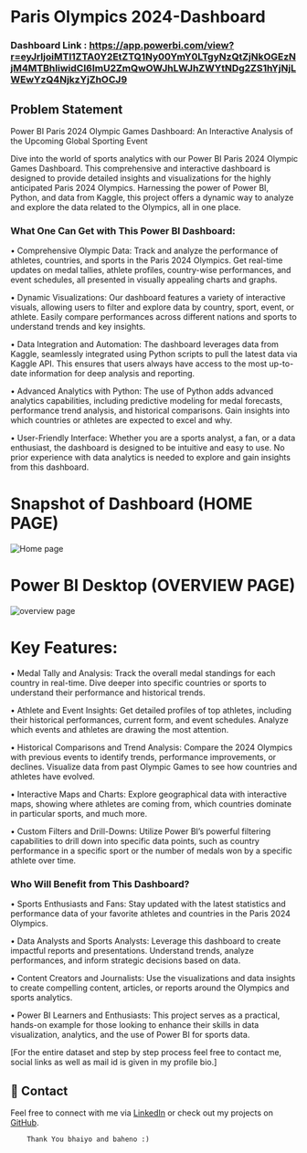 # Paris Olympics 2024-Dashboard

### Dashboard Link : https://app.powerbi.com/view?r=eyJrIjoiMTI1ZTA0Y2EtZTQ1Ny00YmY0LTgyNzQtZjNkOGEzNjM4MTBhIiwidCI6ImU2ZmQwOWJhLWJhZWYtNDg2ZS1hYjNjLWEwYzQ4NjkzYjZhOCJ9
## Problem Statement

Power BI Paris 2024 Olympic Games Dashboard: An Interactive Analysis of the Upcoming Global Sporting Event

Dive into the world of sports analytics with our Power BI Paris 2024 Olympic Games Dashboard. This comprehensive and interactive dashboard is designed to provide detailed insights and visualizations for the highly anticipated Paris 2024 Olympics. Harnessing the power of Power BI, Python, and data from Kaggle, this project offers a dynamic way to analyze and explore the data related to the Olympics, all in one place.


### What One Can Get with This Power BI Dashboard:

• Comprehensive Olympic Data: Track and analyze the performance of athletes, countries, and sports in the Paris 2024 Olympics. Get real-time updates on medal tallies, athlete profiles, country-wise performances, and event schedules, all presented in visually appealing charts and graphs.

• Dynamic Visualizations: Our dashboard features a variety of interactive visuals, allowing users to filter and explore data by country, sport, event, or athlete. Easily compare performances across different nations and sports to understand trends and key insights.

• Data Integration and Automation: The dashboard leverages data from Kaggle, seamlessly integrated using Python scripts to pull the latest data via Kaggle API. This ensures that users always have access to the most up-to-date information for deep analysis and reporting.

• Advanced Analytics with Python: The use of Python adds advanced analytics capabilities, including predictive modeling for medal forecasts, performance trend analysis, and historical comparisons. Gain insights into which countries or athletes are expected to excel and why.

• User-Friendly Interface: Whether you are a sports analyst, a fan, or a data enthusiast, the dashboard is designed to be intuitive and easy to use. No prior experience with data analytics is needed to explore and gain insights from this dashboard.


# Snapshot of Dashboard (HOME PAGE)

![Home page](https://github.com/user-attachments/assets/36a5c837-f2d2-478f-8ef2-cc30577aec73)


 
 # Power BI Desktop (OVERVIEW PAGE)

 
![overview page](https://github.com/user-attachments/assets/59067155-5294-4635-9e1e-5ca3a77ac7b4)


# Key Features:

• Medal Tally and Analysis: Track the overall medal standings for each country in real-time. Dive deeper into specific countries or sports to understand their performance and historical trends.

• Athlete and Event Insights: Get detailed profiles of top athletes, including their historical performances, current form, and event schedules. Analyze which events and athletes are drawing the most attention.

• Historical Comparisons and Trend Analysis: Compare the 2024 Olympics with previous events to identify trends, performance improvements, or declines. Visualize data from past Olympic Games to see how countries and athletes have evolved.

• Interactive Maps and Charts: Explore geographical data with interactive maps, showing where athletes are coming from, which countries dominate in particular sports, and much more.

• Custom Filters and Drill-Downs: Utilize Power BI’s powerful filtering capabilities to drill down into specific data points, such as country performance in a specific sport or the number of medals won by a specific athlete over time.

### Who Will Benefit from This Dashboard?
• Sports Enthusiasts and Fans: Stay updated with the latest statistics and performance data of your favorite athletes and countries in the Paris 2024 Olympics.

• Data Analysts and Sports Analysts: Leverage this dashboard to create impactful reports and presentations. Understand trends, analyze performances, and inform strategic decisions based on data.

• Content Creators and Journalists: Use the visualizations and data insights to create compelling content, articles, or reports around the Olympics and sports analytics.

• Power BI Learners and Enthusiasts: This project serves as a practical, hands-on example for those looking to enhance their skills in data visualization, analytics, and the use of Power BI for sports data.

[For the entire dataset and step by step process feel free to contact me, 
social links as well as mail id is given in my profile bio.]
## 📧 Contact
Feel free to connect with me via [LinkedIn](https://www.linkedin.com/in/avik-sen-043379273/) or check out my projects on [GitHub](https://github.com/AvikSen116).

        Thank You bhaiyo and baheno :)
